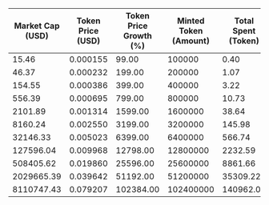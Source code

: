 | Market Cap (USD) | Token Price (USD) | Token Price Growth (%) | Minted Token (Amount) | Total Spent (Token) | Author Revenue (USD) | Platform Mint Fee (USD) |
|------------------|-------------------|------------------------|-----------------------|--------------------|-------------------------|-------------------------|
| 15.46 | 0.000155 | 99.00 | 100000 | 0.40 | 0.35 | 0.03 |
| 46.37 | 0.000232 | 199.00 | 200000 | 1.07 | 0.93 | 0.09 |
| 154.55 | 0.000386 | 399.00 | 400000 | 3.22 | 2.78 | 0.28 |
| 556.39 | 0.000695 | 799.00 | 800000 | 10.73 | 9.27 | 0.93 |
| 2101.89 | 0.001314 | 1599.00 | 1600000 | 38.64 | 33.38 | 3.34 |
| 8160.24 | 0.002550 | 3199.00 | 3200000 | 145.98 | 126.11 | 12.61 |
| 32146.33 | 0.005023 | 6399.00 | 6400000 | 566.74 | 489.61 | 48.96 |
| 127596.04 | 0.009968 | 12798.00 | 12800000 | 2232.59 | 1928.78 | 192.88 |
| 508405.62 | 0.019860 | 25596.00 | 25600000 | 8861.66 | 7655.76 | 765.58 |
| 2029665.39 | 0.039642 | 51192.00 | 51200000 | 35309.22 | 30504.34 | 3050.43 |
| 8110747.43 | 0.079207 | 102384.00 | 102400000 | 140962.08 | 121779.92 | 12177.99 |
